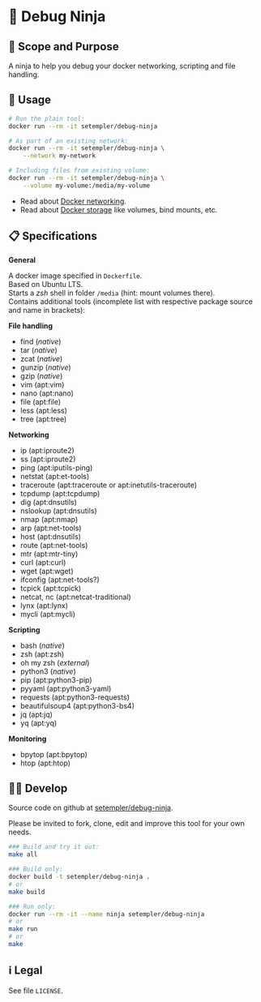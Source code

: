 # 🥷 Debug Ninja

## 🔎 Scope and Purpose

A ninja to help you debug your docker networking, scripting and file handling.

## 📖 Usage

```sh
# Run the plain tool:
docker run --rm -it setempler/debug-ninja

# As part of an existing network:
docker run --rm -it setempler/debug-ninja \
    --network my-network

# Including files from existing volume:
docker run --rm -it setempler/debug-ninja \
    --volume my-volume:/media/my-volume
```

* Read about [Docker networking](https://docs.docker.com/engine/network/).
* Read about [Docker storage](https://docs.docker.com/engine/storage/) like volumes, bind mounts, etc.

## 📋 Specifications

**General**

A docker image specified in `Dockerfile`.  
Based on Ubuntu LTS.  
Starts a *zsh* shell in folder `/media` (hint: mount volumes there).  
Contains additional tools (incomplete list with respective package source and name in brackets):

**File handling**

* find (*native*)
* tar (*native*)
* zcat (*native*)
* gunzip (*native*)
* gzip (*native*)
* vim (apt:vim)
* nano (apt:nano)
* file (apt:file)
* less (apt:less)
* tree (apt:tree)

**Networking**

* ip (apt:iproute2)
* ss (apt:iproute2)
* ping (apt:iputils-ping)
* netstat (apt:et-tools)
* traceroute (apt:traceroute or apt:inetutils-traceroute)
* tcpdump (apt:tcpdump)
* dig (apt:dnsutils)
* nslookup (apt:dnsutils)
* nmap (apt:nmap)
* arp (apt:net-tools)
* host (apt:dnsutils)
* route (apt:net-tools)
* mtr (apt:mtr-tiny)
* curl (apt:curl)
* wget (apt:wget)
* ifconfig (apt:net-tools?)
* tcpick (apt:tcpick)
* netcat, nc (apt:netcat-traditional)
* lynx (apt:lynx)
* mycli (apt:mycli)

**Scripting**

* bash (*native*)
* zsh (apt:zsh)
* oh my zsh (*external*)
* python3 (*native*)
* pip (apt:python3-pip)
* pyyaml (apt:python3-yaml)
* requests (apt:python3-requests)
* beautifulsoup4 (apt:python3-bs4)
* jq (apt:jq)
* yq (apt:yq)

**Monitoring**

* bpytop (apt:bpytop)
* htop (apt:htop)

## 🧑‍💻 Develop

Source code on github at [setempler/debug-ninja](https://github.com/setempler/debug-ninja).

Please be invited to fork, clone, edit and improve this tool for your own needs.

```sh
### Build and try it out:
make all

### Build only:
docker build -t setempler/debug-ninja .
# or
make build

### Run only:
docker run --rm -it --name ninja setempler/debug-ninja
# or
make run
# or
make
```

## ℹ️ Legal

See file `LICENSE`.
